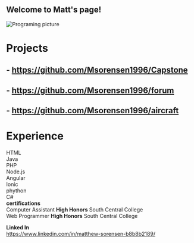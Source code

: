 ## Welcome to Matt's page!
![Programing picture](https://images.unsplash.com/photo-1515879218367-8466d910aaa4?ixlib=rb-1.2.1&ixid=eyJhcHBfaWQiOjEyMDd9&w=1000&q=80)
# Projects
## - https://github.com/Msorensen1996/Capstone
## - https://github.com/Msorensen1996/forum
## - https://github.com/Msorensen1996/aircraft
# Experience
 HTML <br>
 Java <br>
 PHP <br>
 Node.js <br>
 Angular <br>
 Ionic <br>
 phython <br>
 C# <br>
  **certifications** <br>
 Computer Assistant **High Honors** South Central College <br>
 Web Programmer **High Honors** South Central College
 
  **Linked In** <br>
 https://www.linkedin.com/in/matthew-sorensen-b8b8b2189/

